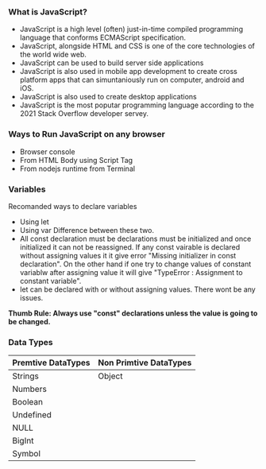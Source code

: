 ### What is JavaScript?
- JavaScript is a high level (often) just-in-time compiled programming language that conforms ECMAScript specification.
- JavaScript, alongside HTML and CSS is one of the core technologies of the world wide web.
- JavaScript can be used to build server side applications
- JavaScript is also used in mobile app development to create cross platform apps that can simuntaniously run on computer, android and iOS.
- JavaScript is also used to create desktop applications
- JavaScript is the most poputar programming language according to the 2021 Stack Overflow developer servey.

### Ways to Run JavaScript on any browser
- Browser console
- From HTML Body using Script Tag 
- From nodejs runtime from Terminal

### Variables
Recomanded ways to declare variables
- Using let
- Using var
Difference between these two.
- All const declaration must be declarations must be initialized and once initialized it can not be reassigned. If any const vairable is declared without assigning values it it give error "Missing initializer in const declaration". On the other hand if one try to change values of constant variablw after assigning value it will give "TypeError :  Assignment to constant variable".
- let can be declared with or without assigning values. There wont be any issues.

<b>Thumb Rule: Always use "const" declarations unless the value is going to be changed. </b>

### Data Types

| Premtive DataTypes | Non Primtive DataTypes |
| -------------      | ---------------------- |
|    Strings         |   Object               |
|    Numbers         |                        |
|    Boolean         |                        |
|    Undefined       |                        |
|    NULL            |                        |
|    BigInt          |                        |
|    Symbol          |                        |
